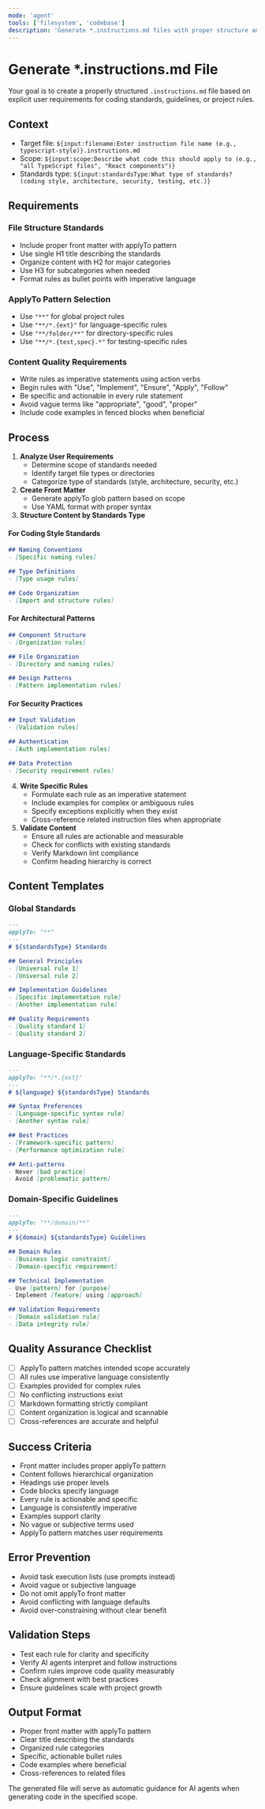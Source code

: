 ```yaml
---
mode: 'agent'
tools: ['filesystem', 'codebase']
description: 'Generate *.instructions.md files with proper structure and content'
---
```


# Generate *.instructions.md File

Your goal is to create a properly structured `.instructions.md` file based on explicit user requirements for coding standards, guidelines, or project rules.

## Context

- Target file: `${input:filename:Enter instruction file name (e.g., typescript-style)}.instructions.md`
- Scope: `${input:scope:Describe what code this should apply to (e.g., "all TypeScript files", "React components")}`
- Standards type: `${input:standardsType:What type of standards? (coding style, architecture, security, testing, etc.)}`

## Requirements

### File Structure Standards
- Include proper front matter with applyTo pattern
- Use single H1 title describing the standards
- Organize content with H2 for major categories
- Use H3 for subcategories when needed
- Format rules as bullet points with imperative language

### ApplyTo Pattern Selection
- Use `"**"` for global project rules
- Use `"**/*.{ext}"` for language-specific rules
- Use `"**/folder/**"` for directory-specific rules
- Use `"**/*.{test,spec}.*"` for testing-specific rules

### Content Quality Requirements
- Write rules as imperative statements using action verbs
- Begin rules with "Use", "Implement", "Ensure", "Apply", "Follow"
- Be specific and actionable in every rule statement
- Avoid vague terms like "appropriate", "good", "proper"
- Include code examples in fenced blocks when beneficial

## Process
1. **Analyze User Requirements**
   - Determine scope of standards needed
   - Identify target file types or directories
   - Categorize type of standards (style, architecture, security, etc.)
2. **Create Front Matter**
   - Generate applyTo glob pattern based on scope
   - Use YAML format with proper syntax
3. **Structure Content by Standards Type**

#### For Coding Style Standards
```markdown
## Naming Conventions
- [Specific naming rules]

## Type Definitions
- [Type usage rules]

## Code Organization
- [Import and structure rules]
```

#### For Architectural Patterns
```markdown
## Component Structure
- [Organization rules]

## File Organization
- [Directory and naming rules]

## Design Patterns
- [Pattern implementation rules]
```

#### For Security Practices
```markdown
## Input Validation
- [Validation rules]

## Authentication
- [Auth implementation rules]

## Data Protection
- [Security requirement rules]
```

4. **Write Specific Rules**
   - Formulate each rule as an imperative statement
   - Include examples for complex or ambiguous rules
   - Specify exceptions explicitly when they exist
   - Cross-reference related instruction files when appropriate
5. **Validate Content**
   - Ensure all rules are actionable and measurable
   - Check for conflicts with existing standards
   - Verify Markdown lint compliance
   - Confirm heading hierarchy is correct

## Content Templates

### Global Standards
```markdown
---
applyTo: "**"
---
# ${standardsType} Standards

## General Principles
- [Universal rule 1]
- [Universal rule 2]

## Implementation Guidelines
- [Specific implementation rule]
- [Another implementation rule]

## Quality Requirements
- [Quality standard 1]
- [Quality standard 2]
```

### Language-Specific Standards
```markdown
---
applyTo: "**/*.{ext}"
---
# ${language} ${standardsType} Standards

## Syntax Preferences
- [Language-specific syntax rule]
- [Another syntax rule]

## Best Practices
- [Framework-specific pattern]
- [Performance optimization rule]

## Anti-patterns
- Never [bad practice]
- Avoid [problematic pattern]
```

### Domain-Specific Guidelines
```markdown
---
applyTo: "**/domain/**"
---
# ${domain} ${standardsType} Guidelines

## Domain Rules
- [Business logic constraint]
- [Domain-specific requirement]

## Technical Implementation
- Use [pattern] for [purpose]
- Implement [feature] using [approach]

## Validation Requirements
- [Domain validation rule]
- [Data integrity rule]
```

## Quality Assurance Checklist
- [ ] ApplyTo pattern matches intended scope accurately
- [ ] All rules use imperative language consistently
- [ ] Examples provided for complex rules
- [ ] No conflicting instructions exist
- [ ] Markdown formatting strictly compliant
- [ ] Content organization is logical and scannable
- [ ] Cross-references are accurate and helpful

## Success Criteria
- Front matter includes proper applyTo pattern
- Content follows hierarchical organization
- Headings use proper levels
- Code blocks specify language
- Every rule is actionable and specific
- Language is consistently imperative
- Examples support clarity
- No vague or subjective terms used
- ApplyTo pattern matches user requirements

## Error Prevention
- Avoid task execution lists (use prompts instead)
- Avoid vague or subjective language
- Do not omit applyTo front matter
- Avoid conflicting with language defaults
- Avoid over-constraining without clear benefit

## Validation Steps
- Test each rule for clarity and specificity
- Verify AI agents interpret and follow instructions
- Confirm rules improve code quality measurably
- Check alignment with best practices
- Ensure guidelines scale with project growth

## Output Format
- Proper front matter with applyTo pattern
- Clear title describing the standards
- Organized rule categories
- Specific, actionable bullet rules
- Code examples where beneficial
- Cross-references to related files

The generated file will serve as automatic guidance for AI agents when generating code in the specified scope.
